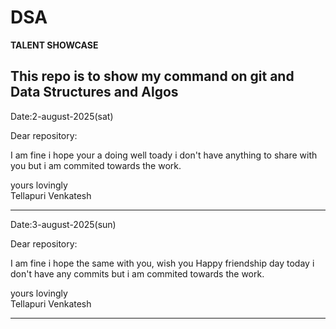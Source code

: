 
# DSA

**TALENT SHOWCASE**

This repo is to show my command on git and Data Structures and Algos
--------------------------------------------------------------------------------------------------------------------
Date:2-august-2025(sat)

Dear repository:


 I am fine i hope your a doing well toady i don't have anything to share with you but i am commited towards the work.
                                                                                                                    
 yours lovingly                                                                                                     
 Tellapuri Venkatesh

--------------------------------------------------------------------------------------------------------------------

Date:3-august-2025(sun)

Dear repository:

I am fine i hope the same with you, wish you Happy friendship day today i don't have any commits but i am commited towards the work.

yours lovingly                                                                                                     
Tellapuri Venkatesh

--------------------------------------------------------------------------------------------------------------------



